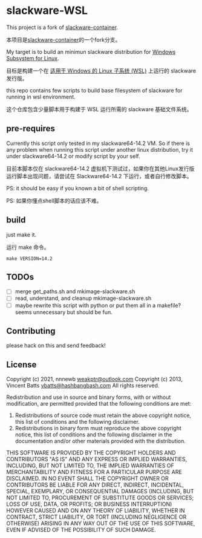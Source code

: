 # slackware-WSL

This project is a fork of [slackware-container](https://github.com/vbatts/slackware-container).

本项目是[slackware-container](https://github.com/vbatts/slackware-container)的一个fork分支。

My target is to build an minimun slackware distribution for [Windows Subsystem for Linux](https://docs.microsoft.com/zh-cn/windows/wsl/).

目标是构建一个在 [适用于 Windows 的 Linux 子系统 (WSL)](https://docs.microsoft.com/zh-cn/windows/wsl/) 上运行的 slackware 发行版。

this repo contains few scripts to build base filesystem of slackware for running in wsl environment.

这个仓库包含少量脚本用于构建于 WSL 运行所需的 slackware 基础文件系统。

## pre-requires

Currently this script only tested in my slackware64-14.2 VM.
So if there is any problem when running this script under another linux distribution,
try it under slackware64-14.2 or modify script by your self.

目前本脚本仅在 slackware64-14.2 虚拟机下测试过，如果你在其他Linux发行版运行脚本出现问题，请尝试在 Slackware64-14.2 下运行，或者自行修改脚本。

PS: it should be easy if you known a bit of shell scripting.

PS: 如果你懂点shell脚本的话应该不难。

## build

just make it.

运行 make 命令。

```
make VERSION=14.2
```

## TODOs

- [ ] merge get_paths.sh and mkimage-slackware.sh
- [ ] read, understand, and cleanup mkimage-slackware.sh
- [ ] maybe rewrite this script with python or put them all in a makefile? seems unnecessary but should be fun.

## Contributing

please hack on this and send feedback!

## License

Copyright (c) 2021, nnnewb <weakptr@outlook.com>
Copyright (c) 2013, Vincent Batts <vbatts@hashbangbash.com>
All rights reserved.

Redistribution and use in source and binary forms, with or without
modification, are permitted provided that the following conditions are met:

1. Redistributions of source code must retain the above copyright notice, this
   list of conditions and the following disclaimer.
2. Redistributions in binary form must reproduce the above copyright notice,
   this list of conditions and the following disclaimer in the documentation
   and/or other materials provided with the distribution.

THIS SOFTWARE IS PROVIDED BY THE COPYRIGHT HOLDERS AND CONTRIBUTORS "AS IS" AND
ANY EXPRESS OR IMPLIED WARRANTIES, INCLUDING, BUT NOT LIMITED TO, THE IMPLIED
WARRANTIES OF MERCHANTABILITY AND FITNESS FOR A PARTICULAR PURPOSE ARE
DISCLAIMED. IN NO EVENT SHALL THE COPYRIGHT OWNER OR CONTRIBUTORS BE LIABLE FOR
ANY DIRECT, INDIRECT, INCIDENTAL, SPECIAL, EXEMPLARY, OR CONSEQUENTIAL DAMAGES
(INCLUDING, BUT NOT LIMITED TO, PROCUREMENT OF SUBSTITUTE GOODS OR SERVICES;
LOSS OF USE, DATA, OR PROFITS; OR BUSINESS INTERRUPTION) HOWEVER CAUSED AND
ON ANY THEORY OF LIABILITY, WHETHER IN CONTRACT, STRICT LIABILITY, OR TORT
(INCLUDING NEGLIGENCE OR OTHERWISE) ARISING IN ANY WAY OUT OF THE USE OF THIS
SOFTWARE, EVEN IF ADVISED OF THE POSSIBILITY OF SUCH DAMAGE.
